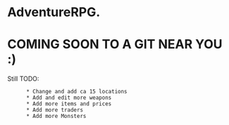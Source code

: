 # AdventureRPG.



# COMING SOON TO A GIT NEAR YOU    :)

Still TODO:

          * Change and add ca 15 locations
          * Add and edit more weapons
          * Add more items and prices
          * Add more traders
          * Add more Monsters
